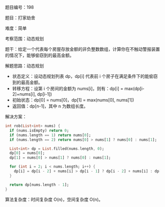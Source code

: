 题目编号：198

题目：打家劫舍

难度：简单

考察范围：动态规划

题干：给定一个代表每个房屋存放金额的非负整数数组，计算你在不触动警报装置的情况下，能够偷窃到的最高金额。

解题思路：动态规划

- 状态定义：设动态规划列表 dp，dp[i] 代表前 i 个房子在满足条件下的能偷窃到的最高金额。
- 转移方程：设第 i 个房间的金额为 nums[i]，则有：dp[i] = max(dp[i-2]+nums[i], dp[i-1])
- 初始状态：dp[0] = nums[0]，dp[1] = max(nums[0], nums[1])
- 返回值：dp[n-1]，其中 n 为数组长度。

解决方案：

```dart
int rob(List<int> nums) {
  if (nums.isEmpty) return 0;
  if (nums.length == 1) return nums[0];
  if (nums.length == 2) return nums[0] > nums[1] ? nums[0] : nums[1];

  List<int> dp = List.filled(nums.length, 0);
  dp[0] = nums[0];
  dp[1] = nums[0] > nums[1] ? nums[0] : nums[1];

  for (int i = 2; i < nums.length; i++) {
    dp[i] = dp[i - 2] + nums[i] > dp[i - 1] ? dp[i - 2] + nums[i] : dp[i - 1];
  }

  return dp[nums.length - 1];
}
```

算法复杂度：时间复杂度 O(n)，空间复杂度 O(n)。